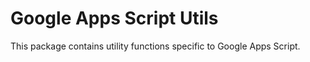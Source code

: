 # Google Apps Script Utils

This package contains utility functions specific to Google Apps Script.
